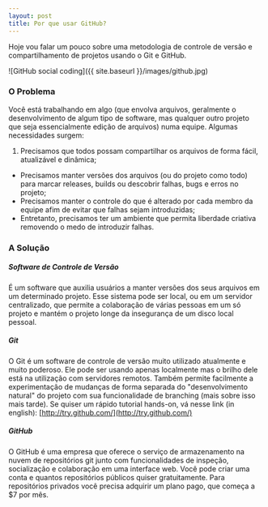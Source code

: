 ```yaml
---
layout: post
title: Por que usar GitHub?
---
```


Hoje vou falar um pouco sobre uma metodologia de controle de versão e compartilhamento de projetos usando o Git e GitHub.

![GitHub social coding]({{ site.baseurl }}/images/github.jpg)

### O Problema

Você está trabalhando em algo (que envolva arquivos, geralmente o desenvolvimento de algum tipo de software, mas qualquer outro projeto que seja essencialmente edição de arquivos) numa equipe. Algumas necessidades surgem:

1. Precisamos que todos possam compartilhar os arquivos de forma fácil, atualizável e dinâmica;
* Precisamos manter versões dos arquivos (ou do projeto como todo) para marcar releases, builds ou descobrir falhas, bugs e erros no projeto;
* Precisamos manter o controle do que é alterado por cada membro da equipe afim de evitar que falhas sejam introduzidas;
* Entretanto, precisamos ter um ambiente que permita liberdade criativa removendo o medo de introduzir falhas.

### A Solução

##### Software de Controle de Versão

É um software que auxilia usuários a manter versões dos seus arquivos em um determinado projeto. Esse sistema pode ser local, ou em um servidor centralizado, que permite a colaboração de várias pessoas em um só projeto e mantém o projeto longe da insegurança de um disco local pessoal.
 
##### Git

O Git é um software de controle de versão muito utilizado atualmente e muito poderoso. Ele pode ser usando apenas localmente mas o brilho dele está na utilização com servidores remotos. Também permite facilmente a experimentação de mudanças de forma separada do "desenvolvimento natural" do projeto com sua funcionalidade de branching (mais sobre isso mais tarde).  Se quiser um rápido tutorial hands-on, vá nesse link (in english): [http://try.github.com/](http://try.github.com/)
 
##### GitHub

O GitHub é uma empresa que oferece o serviço de armazenamento na nuvem de repositórios git junto com funcionalidades de inspeção, socialização e colaboração em uma interface web. Você pode criar uma conta e quantos repositórios públicos quiser gratuitamente. Para repositórios privados você precisa adquirir um plano pago, que começa a $7 por mês.